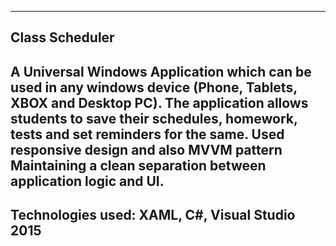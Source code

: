 ---------------------------------------------------------------------------------------
Class Scheduler
---------------------------------------------------------------------------------------


A Universal Windows Application which can be used in any windows device (Phone, Tablets, XBOX and Desktop PC). The application allows students to save their schedules, homework, tests and set reminders for the same. Used responsive design and also MVVM pattern Maintaining a clean separation between application logic and UI.
---------------------------------------------------------------------------------------
Technologies used: XAML, C#, Visual Studio 2015
---------------------------------------------------------------------------------------